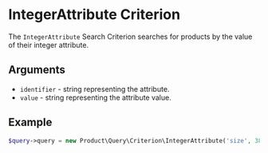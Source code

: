 # IntegerAttribute Criterion

The `IntegerAttribute` Search Criterion searches for products by the value of their integer attribute.

## Arguments

-  `identifier` - string representing the attribute.
-  `value` - string representing the attribute value.

## Example

``` php
$query->query = new Product\Query\Criterion\IntegerAttribute('size', 38);
```
